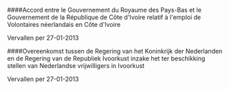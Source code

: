 <meta http-equiv='Content-Type' content='text/html; charset=utf-8' />


####Accord entre le Gouvernement du Royaume des Pays-Bas et le Gouvernement de la République de Côte d'Ivoire relatif à l'emploi de Volontaires néerlandais en Côte d'Ivoire

Vervallen per 27-01-2013 

####Overeenkomst tussen de Regering van het Koninkrijk der Nederlanden en de Regering van de Republiek Ivoorkust inzake het ter beschikking stellen van Nederlandse vrijwilligers in Ivoorkust

Vervallen per 27-01-2013 

